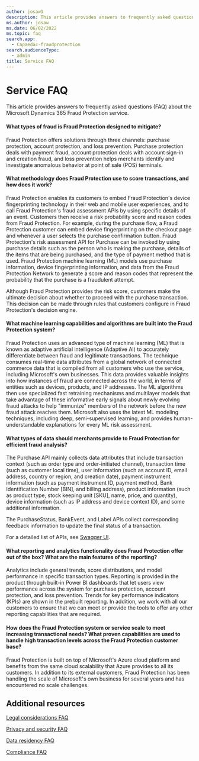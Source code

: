 ```yaml
---
author: josaw1
description: This article provides answers to frequently asked questions (FAQ) about the Microsoft Dynamics 365 Fraud Protection service.
ms.author: josaw
ms.date: 06/02/2022
ms.topic: faq
search.app: 
  - Capaedac-fraudprotection
search.audienceType:
  - admin
title: Service FAQ
---
```


# Service FAQ

This article provides answers to frequently asked questions (FAQ) about the Microsoft Dynamics 365 Fraud Protection service.

#### What types of fraud is Fraud Protection designed to mitigate?

Fraud Protection offers solutions through three channels: purchase protection, account protection, and loss prevention. Purchase protection deals with payment fraud, account protection deals with account sign-in and creation fraud, and loss prevention helps merchants identify and investigate anomalous behavior at point of sale (POS) terminals.

#### What methodology does Fraud Protection use to score transactions, and how does it work?

Fraud Protection enables its customers to embed Fraud Protection's device fingerprinting technology in their web and mobile user experiences, and to call Fraud Protection's fraud assessment APIs by using specific details of an event. Customers then receive a risk probability score and reason codes from Fraud Protection. For example, during the purchase flow, a Fraud Protection customer can embed device fingerprinting on the checkout page and whenever a user selects the purchase confirmation button. Fraud Protection's risk assessment API for Purchase can be invoked by using purchase details such as the person who is making the purchase, details of the items that are being purchased, and the type of payment method that is used. Fraud Protection machine learning (ML) models use purchase information, device fingerprinting information, and data from the Fraud Protection Network to generate a score and reason codes that represent the probability that the purchase is a fraudulent attempt.

Although Fraud Protection provides the risk score, customers make the ultimate decision about whether to proceed with the purchase transaction. This decision can be made through rules that customers configure in Fraud Protection's decision engine.

#### What machine learning capabilities and algorithms are built into the Fraud Protection system?

Fraud Protection uses an advanced type of machine learning (ML) that is known as adaptive artificial intelligence (Adaptive AI) to accurately differentiate between fraud and legitimate transactions. The technique consumes real-time data attributes from a global network of connected commerce data that is compiled from all customers who use the service, including Microsoft's own businesses. This data provides valuable insights into how instances of fraud are connected across the world, in terms of entities such as devices, products, and IP addresses. The ML algorithms then use specialized fast retraining mechanisms and multilayer models that take advantage of these informative early signals about newly evolving fraud attacks to help "immunize" members of the network before the new fraud attack reaches them. Microsoft also uses the latest ML modeling techniques, including deep, semi-supervised learning, and provides human-understandable explanations for every ML risk assessment.

#### What types of data should merchants provide to Fraud Protection for efficient fraud analysis?

The Purchase API mainly collects data attributes that include transaction context (such as order type and order-initiated channel), transaction time (such as customer local time), user information (such as account ID, email address, country or region, and creation date), payment instrument information (such as payment instrument ID, payment method, Bank Identification Number \[BIN\], and billing address), product information (such as product type, stock keeping unit \[SKU\], name, price, and quantity), device information (such as IP address and device context ID), and some additional information.

The PurchaseStatus, BankEvent, and Label APIs collect corresponding feedback information to update the final status of a transaction.

For a detailed list of APIs, see [Swagger UI](https://dfpswagger.azurewebsites.net/index.html).

#### What reporting and analytics functionality does Fraud Protection offer out of the box? What are the main features of the reporting?

Analytics include general trends, score distributions, and model performance in specific transaction types. Reporting is provided in the product through built-in Power BI dashboards that let users view performance across the system for purchase protection, account protection, and loss prevention. Trends for key performance indicators (KPIs) are shown in the prebuilt reporting. In addition, we work with all our customers to ensure that we can meet or provide the tools to offer any other reporting capabilities that are required.

#### How does the Fraud Protection system or service scale to meet increasing transactional needs? What proven capabilities are used to handle high transaction levels across the Fraud Protection customer base?

Fraud Protection is built on top of Microsoft's Azure cloud platform and benefits from the same cloud scalability that Azure provides to all its customers. In addition to its external customers, Fraud Protection has been handling the scale of Microsoft's own business for several years and has encountered no scale challenges.

## Additional resources

[Legal considerations FAQ](legal-faq.md)

[Privacy and security FAQ](privacy-security-faq.md)

[Data residency FAQ](data-residency-gdpr-faq.md)

[Compliance FAQ](compliance-faq.md)
